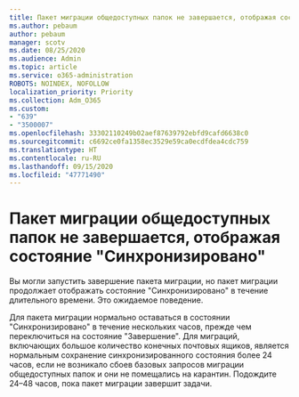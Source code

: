 ```yaml
---
title: Пакет миграции общедоступных папок не завершается, отображая состояние "Синхронизировано"
ms.author: pebaum
author: pebaum
manager: scotv
ms.date: 08/25/2020
ms.audience: Admin
ms.topic: article
ms.service: o365-administration
ROBOTS: NOINDEX, NOFOLLOW
localization_priority: Priority
ms.collection: Adm_O365
ms.custom:
- "639"
- "3500007"
ms.openlocfilehash: 33302110249b02aef87639792ebfd9cafd6638c0
ms.sourcegitcommit: c6692ce0fa1358ec3529e59ca0ecdfdea4cdc759
ms.translationtype: HT
ms.contentlocale: ru-RU
ms.lasthandoff: 09/15/2020
ms.locfileid: "47771490"
---
```

# <a name="public-folder-migration-batch-not-completing-shows-synced"></a>Пакет миграции общедоступных папок не завершается, отображая состояние "Синхронизировано"

Вы могли запустить завершение пакета миграции, но пакет миграции продолжает отображать состояние "Синхронизировано" в течение длительного времени. Это ожидаемое поведение.

Для пакета миграции нормально оставаться в состоянии "Синхронизировано" в течение нескольких часов, прежде чем переключиться на состояние "Завершение". Для миграций, включающих большое количество конечных почтовых ящиков, является нормальным сохранение синхронизированного состояния более 24 часов, если не возникало сбоев базовых запросов миграции общедоступных папок и они не помещались на карантин. Подождите 24–48 часов, пока пакет миграции завершит задачи.
